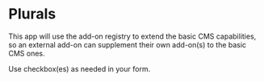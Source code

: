 # Plurals

This app will use the add-on registry to extend the basic CMS capabilities, so an external add-on can supplement their own add-on(s) to the basic CMS ones.

Use checkbox(es) as needed in your form.
